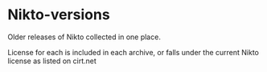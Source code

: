 # Nikto-versions
Older releases of Nikto collected in one place.

License for each is included in each archive, or falls under the current Nikto license as listed on cirt.net
